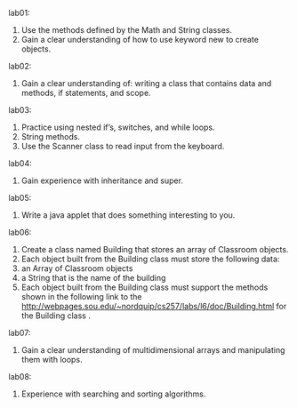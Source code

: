 lab01: 
  1. Use the methods defined by the Math and String classes.
  2. Gain a clear understanding of how to use keyword new to create objects.

lab02:
  1. Gain a clear understanding of: writing a class that contains data and methods, if statements, and scope. 

lab03:
  1. Practice using nested if’s, switches, and while loops.
  2. String methods.
  3. Use the Scanner class to read input from the keyboard.

lab04:
  1. Gain experience with inheritance and super.

lab05:
  1. Write a java applet that does something interesting to you.
   
lab06:
  1. Create a class named Building that stores an array of Classroom objects.
  2. Each object built from the Building class must store the following data:
  3. an Array of Classroom objects
  4. a String that is the name of the building
  5. Each object built from the Building class must support the methods shown in the following link to the http://webpages.sou.edu/~nordquip/cs257/labs/l6/doc/Building.html for the Building class .

lab07:
  1. Gain a clear understanding of multidimensional arrays and manipulating them with loops.

lab08:
  1. Experience with searching and sorting algorithms.
